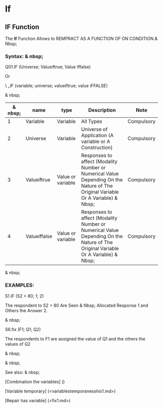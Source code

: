 # If

## IF Function

The **If** Function Allows to REMPRACT AS A FUNCTION OF ON CONDITION.& Nbsp;

### Syntax: & nbsp;

Q01.IF (Universe; Valueiftrue; Value Iffalse)

Or

\ _IF (variable; universe; valueiftrue; value iFFALSE)

& nbsp;

| & nbsp; | **name** | **type** | **Description** | **Note** |
| --- | --- | --- | --- | --- |
| &#49; | Variable | Variable | All Types | Compulsory |
| &#50; | Universe | Variable | Universe of Application (A variable or A Construction) | Compulsory |
| &#51; | Valueiftrue | Value or variable | Responses to affect (Modality Number or Numerical Value Depending On the Nature of The Original Variable Or A Variable) & Nbsp; | Compulsory |
| &#52; | Valueiffalse | Value or variable | Responses to affect (Modality Number or Numerical Value Depending On the Nature of The Original Variable Or A Variable) & Nbsp; | Compulsory |

& nbsp;

### EXAMPLES:

S1.IF (S2 \> 80; 1; 2)

The respondent to S2 \> 80 Are Seen & Nbsp; Allocated Response 1 and Others the Answer 2.

& nbsp;

S6.fix (F1; Q1; Q2)

The respondents to F1 are assigned the value of Q1 and the others the values ​​of Q2

& nbsp;

& nbsp;

See also: & nbsp;

[Combination the variables] (<combination thevariables1.md>)

[Variable temporary] (<variablestemporanesshis1.md>)

[Repair has variable] (<fix1.md>)